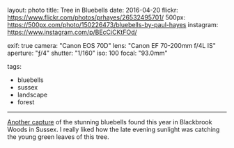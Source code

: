 layout: photo
title: Tree in Bluebells
date: 2016-04-20
flickr: https://www.flickr.com/photos/prhayes/26532495701/
500px: https://500px.com/photo/150226473/bluebells-by-paul-hayes
instagram: https://www.instagram.com/p/BEcCiCKtFOd/

exif: true
camera: "Canon EOS 70D"
lens: "Canon EF 70-200mm f/4L IS"
aperture: "ƒ/4"
shutter: "1/160"
iso: 100
focal: "93.0mm"

tags:
  - bluebells
  - sussex
  - landscape
  - forest
---

[Another capture](/2016-04/bluebell-bloom/) of the stunning bluebells found this year in Blackbrook Woods in Sussex. I really liked how the late evening sunlight was catching the young green leaves of this tree.
